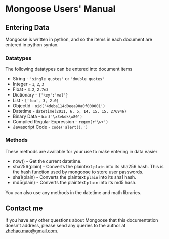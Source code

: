 # Mongoose Users' Manual

## Entering Data

Mongoose is written in python, and so the items in each document are entered
in python syntax.

### Datatypes

The following datatypes can be entered into document items

 * String - `'single quotes'` or `"double quotes"`
 * Integer - `1`, `2`, `3`
 * Float - `3.2`, `2.7e3`
 * Dictionary - `{'key':'val'}`
 * List - `['foo', 3, 2.0]`
 * ObjectId - `oid('4deba114d0eea90a0f000001')`
 * Datetime - `datetime(2011, 6, 5, 14, 15, 15, 276946)` 
 * Binary Data - `bin('\x3ekdk\x80')`
 * Compiled Regular Expression - `regex(r'\w+')`
 * Javascript Code - `code('alert();')`
 
### Methods

These methods are available for your use to make entering in data easier

 * now() - Get the current datetime.
 * sha256(plain) - Converts the plaintext `plain` into its sha256 hash. This is the hash function used by mongoose to store user passwords.
 * sha1(plain) - Converts the plaintext `plain` into its sha1 hash. 
 * md5(plain) - Converts the plaintext `plain` into its md5 hash.
 
You can also use any methods in the datetime and math libraries.

## Contact me

If you have any other questions about Mongoose that this documentation doesn't 
address, please send any queries to the author at zhehao.mao@gmail.com.
